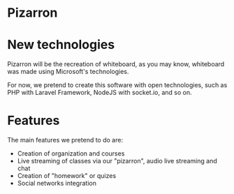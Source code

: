 Pizarron
========

# New technologies

Pizarron will be the recreation of whiteboard, as you may know, whiteboard was made using Microsoft's technologies.

For now, we pretend to create this software with open technologies, such as PHP with Laravel Framework, NodeJS with socket.io, and so on.

# Features

The main features we pretend to do are:

* Creation of organization and courses
* Live streaming of classes via our "pizarron", audio live streaming and chat
* Creation of "homework" or quizes
* Social networks integration


